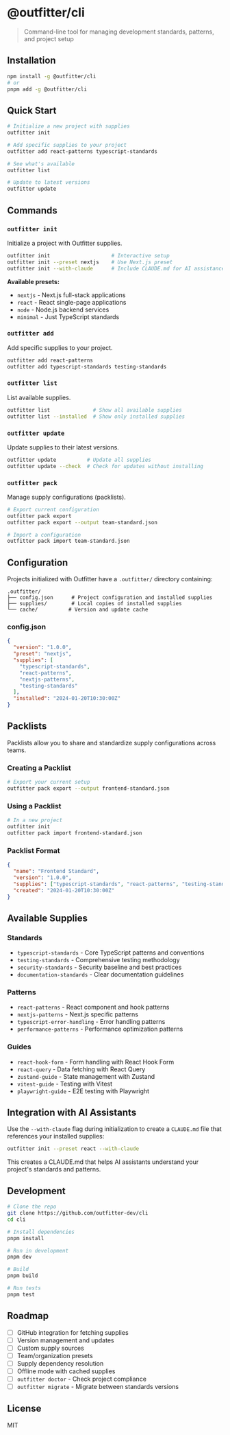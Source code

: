 # @outfitter/cli

> Command-line tool for managing development standards, patterns, and project
> setup

## Installation

```bash
npm install -g @outfitter/cli
# or
pnpm add -g @outfitter/cli
```

## Quick Start

```bash
# Initialize a new project with supplies
outfitter init

# Add specific supplies to your project
outfitter add react-patterns typescript-standards

# See what's available
outfitter list

# Update to latest versions
outfitter update
```

## Commands

### `outfitter init`

Initialize a project with Outfitter supplies.

```bash
outfitter init                    # Interactive setup
outfitter init --preset nextjs    # Use Next.js preset
outfitter init --with-claude      # Include CLAUDE.md for AI assistance
```

**Available presets:**

- `nextjs` - Next.js full-stack applications
- `react` - React single-page applications
- `node` - Node.js backend services
- `minimal` - Just TypeScript standards

### `outfitter add`

Add specific supplies to your project.

```bash
outfitter add react-patterns
outfitter add typescript-standards testing-standards
```

### `outfitter list`

List available supplies.

```bash
outfitter list              # Show all available supplies
outfitter list --installed  # Show only installed supplies
```

### `outfitter update`

Update supplies to their latest versions.

```bash
outfitter update          # Update all supplies
outfitter update --check  # Check for updates without installing
```

### `outfitter pack`

Manage supply configurations (packlists).

```bash
# Export current configuration
outfitter pack export
outfitter pack export --output team-standard.json

# Import a configuration
outfitter pack import team-standard.json
```

## Configuration

Projects initialized with Outfitter have a `.outfitter/` directory containing:

```
.outfitter/
├── config.json      # Project configuration and installed supplies
├── supplies/        # Local copies of installed supplies
└── cache/          # Version and update cache
```

### config.json

```json
{
  "version": "1.0.0",
  "preset": "nextjs",
  "supplies": [
    "typescript-standards",
    "react-patterns",
    "nextjs-patterns",
    "testing-standards"
  ],
  "installed": "2024-01-20T10:30:00Z"
}
```

## Packlists

Packlists allow you to share and standardize supply configurations across teams.

### Creating a Packlist

```bash
# Export your current setup
outfitter pack export --output frontend-standard.json
```

### Using a Packlist

```bash
# In a new project
outfitter init
outfitter pack import frontend-standard.json
```

### Packlist Format

```json
{
  "name": "Frontend Standard",
  "version": "1.0.0",
  "supplies": ["typescript-standards", "react-patterns", "testing-standards"],
  "created": "2024-01-20T10:30:00Z"
}
```

## Available Supplies

### Standards

- `typescript-standards` - Core TypeScript patterns and conventions
- `testing-standards` - Comprehensive testing methodology
- `security-standards` - Security baseline and best practices
- `documentation-standards` - Clear documentation guidelines

### Patterns

- `react-patterns` - React component and hook patterns
- `nextjs-patterns` - Next.js specific patterns
- `typescript-error-handling` - Error handling patterns
- `performance-patterns` - Performance optimization patterns

### Guides

- `react-hook-form` - Form handling with React Hook Form
- `react-query` - Data fetching with React Query
- `zustand-guide` - State management with Zustand
- `vitest-guide` - Testing with Vitest
- `playwright-guide` - E2E testing with Playwright

## Integration with AI Assistants

Use the `--with-claude` flag during initialization to create a `CLAUDE.md` file
that references your installed supplies:

```bash
outfitter init --preset react --with-claude
```

This creates a CLAUDE.md that helps AI assistants understand your project's
standards and patterns.

## Development

```bash
# Clone the repo
git clone https://github.com/outfitter-dev/cli
cd cli

# Install dependencies
pnpm install

# Run in development
pnpm dev

# Build
pnpm build

# Run tests
pnpm test
```

## Roadmap

- [ ] GitHub integration for fetching supplies
- [ ] Version management and updates
- [ ] Custom supply sources
- [ ] Team/organization presets
- [ ] Supply dependency resolution
- [ ] Offline mode with cached supplies
- [ ] `outfitter doctor` - Check project compliance
- [ ] `outfitter migrate` - Migrate between standards versions

## License

MIT
